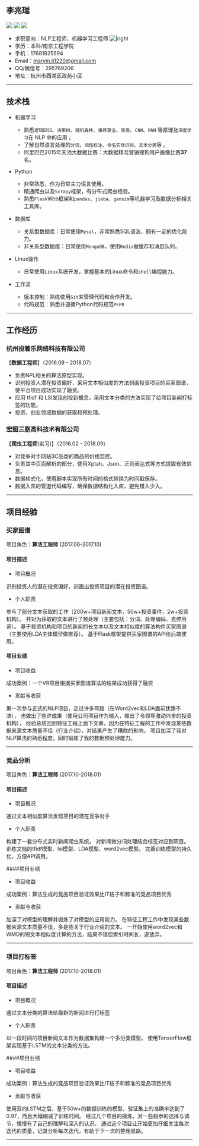 
## 李兆瑞

![](https://img.shields.io/badge/%E6%80%A7%E5%88%AB-%E7%94%B7-brightgreen.svg) ![](https://img.shields.io/badge/%E5%B9%B4%E9%BE%84-25-yellowgreen.svg) ![](https://img.shields.io/badge/%E5%B7%A5%E4%BD%9C%E5%B9%B4%E9%99%90-3%E5%B9%B4-orange.svg) 

- 求职意向：NLP工程师、机器学习工程师 ![|right](http://ww1.sinaimg.cn/large/8d8126e8gy1ftl87f2sbcj203n047js0.jpg)
- 学历：本科/南京工程学院
- 手机：17681825594
- Email：[marvin.li1220@gmail.com](marvin.li1220@gmail.com)
- QQ/微信号：295769206
- 地址：杭州市西湖区政苑小区

-------------------

## 技术栈

- 机器学习
	- 熟悉`逻辑回归`、`决策树`、`随机森林`、`推荐算法`、`聚类`、`CNN`、`RNN` 等原理及`深度学习`在 NLP 中的应用	。
	- 了解自然语言处理的`分词`、`词性标注`、`命名实体识别`、`文本分类`等	。
	- 阿里巴巴2015年天池大数据比赛：大数据精准营销搜狗用户画像比赛**37**名。

- Python
	- 非常熟悉，作为日常主力语言使用。
	- 精通爬虫以及`Scrapy`框架，有分布式爬虫经验。
	- 熟悉`Flask`Web框架和`pandas`、`jieba`、`gensim`等机器学习及数据分析相关工具库。

- 数据库
	- 关系型数据库：日常使用`Mysql`，非常熟悉SQL语法，拥有一定的优化能力。
	- 非关系型数据库：日常使用`MongoDB`，使用`Redis`做缓存和消息队列。

- Linux操作
	- 日常使用`Linux`系统开发，掌握基本的Linux命令和`shell`编程能力。

- 工作流
	- 版本控制：熟练使用`Git`来管理代码和合作开发。
	- 代码规范：熟悉并遵循Python代码规范`PEP8`

-------------------

## 工作经历

### 杭州投着乐网络科技有限公司 

【**数据工程师**】（2016.09 - 2018.07）

- 负责NPL相关的算法原型实现。
- 识别投资人潜在投资偏好，采用文本相似度的方法刻画投资项目的买家图谱，使平台项目成功实现了融资。
- 应用 tfidf 和 LSI发现创投新概念，采用文本分类的方法实现了给项目新闻打标签的功能。
- 投资、创业领域数据的获取和预处理。

### 宏图三胞高科技术有限公司

【**爬虫工程师**(实习)】（2016.02 - 2018.09）
- 对竞争对手网站3C品类的商品的价格监控。
- 负责其中页面解析的部分，使用Xptah、Json、正则表达式等方式提取有效信息。
- 数据格式化，使用脚本实现所有时间的格式转换为时间戳保存。
- 数据入库的管道代码编写，确保数据结构化入库，避免错入少入。

-------------------

## 项目经验

### 买家图谱

项目角色：**算法工程师** (2017.06-2017.10)

#### 项目描述

- 项目概况

识别投资人的潜在投资偏好，刻画出投资项目的潜在投资图谱。


- 个人职责

参与了部分文本获取的工作（200w+项目新闻文本，50w+投资事件，2w+投资机构）。
并对为获取的文本进行了预处理（主要包括：分词、处理编码、去停用词）。
基于投资机构和项目的新闻的长文本以及文本相似度的算法构件买家图谱（主要使用LDA主体模型做推荐）。
基于Flask框架提供买家图谱的API给后端使用。

#### 项目业绩

- 项目收益

成功案例：一个VR项目根据买家图谱算法的结果成功获得了融资

- 贡献与收获

第一次参与正式的NLP项目，走过许多弯路（在Word2vec和LDA面前犹豫不决），
也做出了些许成果（使用公司项目作为输入，输出了令领导激动兴奋的投资机构），
经验总结回到特征工程上面下文章，因为在特征工程的工作中发现某些数据来源文本质量不佳（行业介绍），对结果产生了糟糕的影响。
项目加深了我对NLP算法的熟悉程度，同时锻炼了我的数据预处理能力。


-------------------

### 竞品分析

项目角色：**算法工程师** (2017.10-2018.01)

#### 项目描述

- 项目概况

通过文本相似度算法发现项目的潜在竞争对手

- 个人职责

构建了一套分布式实时新闻爬虫系统。
对新闻做分词处理结合标签对应到项目。
训练文档的tfidf模型、lsi模型、LDA模型、word2vec模型。
完善训练模型的持久化，方便API调用。

####项目业绩

- 项目收益

成功案例：算法生成的竞品项目验证效果比IT桔子和鲸准的竞品项目优秀

- 贡献与收获

加深了对模型的理解并锻炼了对模型的应用能力。
在特征工程工作中发现某些数据来源文本质量不佳，多是些关于行业介绍的文本。
一开始使用word2vec和WMD的短文本相似度计算的方法，结果不错但索引时间长，遂放弃。


-------------------

### 项目打标签

项目角色：**算法工程师** (2017.10-2018.01)

#### 项目描述

- 项目概况

通过文本分类的算法给最新的新闻进行打标签

- 个人职责

以一段时间的项目新闻文本作为数据集构建一个多分类模型。
使用TensorFlow框架实现基于LSTM的文本分类的方法。

####项目业绩

- 项目收益

成功案例：算法生成的竞品项目验证效果比IT桔子和鲸准的竞品项目优秀

- 贡献与收获

使用双向LSTM之后，基于50w+的数据训练的模型，验证集上的准确率达到了0.97，而且大幅缩减了训练时间。
经过几个项目的锻炼，对一些超参的选择与调节，慢慢有了自己的理解和深入的认识。
通过这个项目让开始更加仔细关注每次迭代的质量，记录分析每次迭代，有助于下一次的整理思路。

-------------------
